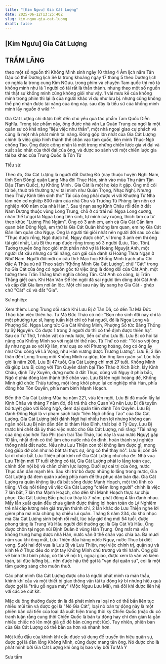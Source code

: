 ```yaml
---
title: "[Kim Ngưu] Gia Cát Lượng"
date: 2025-06-12T13:25:40Z
slug: kim-nguu-gia-cat-luong
draft: false
---
```


## [Kim Ngưu] Gia Cát Lượng

## TRẦM LÃNG

theo một số nguồn thì Khổng Minh sinh ngày 10 tháng 4 Âm lịch năm Tân Dậu có thể Dương lịch Sẽ là trong khoảng ngày 17 tháng 5 theo Dương lịch có nghĩa là trong cung Kim NGưu. trong phim và chuyện Tam quốc thì mô tả khổng minh như là 1 người có tài rất là thần thánh. nhưng theo một số nguồn thì thật sự khổng minh cũng không giỏi như vậy. 1 vài mưu kế của khổng minh trong phim thì lại là của người khác ví dụ như lưu bị. nhưng cũng không thể phủ nhận được tài năng của ông này. sau đây là tiểu sử của khổng minh mình lấy nguồn ở wiki ^^



Gia Cát Lượng chỉ được biết đến chủ yếu qua tác phẩm Tam Quốc Diễn Nghĩa. Trong tác phẩm này, ông được nhà văn La Quán Trung ca ngợi là một quân sư có khả năng "liệu việc như thần", một nhà ngoại giao cự phách và cũng là một nhà phát minh tài năng. Đóng góp lớn nhất của Gia Cát Lượng chính là việc giúp hình thành thế chân vạc tam quốc, liên minh Thục-Ngô chống Tào. Ông được công nhận là một trong những chiến lược gia vĩ đại và xuất sắc nhất của thời đại của ông, và được so sánh với một chiến lược gia tài ba khác của Trung Quốc là Tôn Tử

Tiểu sử:

Theo đó, Gia Cát Lượng là người đất Dương Đô (nay thuộc huyện Nghi Nam, tỉnh Sơn Đông) quận Lang Nha đời Thục Hán, sinh vào mùa Thu năm Tân Dậu (Tam Quốc), tự Khổng Minh . Gia Cát là một họ kép ít gặp. Ông mồ côi từ bé, thuở trẻ thường tự ví tài mình như Quản Trọng, Nhạc Nghị. Nhưng theo Thủy Kính tiên sinh thì:" Tài của ông phải được ví với Khương Tử Nha làm nên cơ nghiệp 800 năm của nhà Chu và Trương Tử Phòng làm nên cơ nghiệp 400 năm của nhà Hán.". Sau tị nạn sang Kinh Châu rồi đến ở đất Nam Dương thuộc vùng Long Trung, chỗ ở có trái núi Ngọa Long cương, nhân thế tự gọi là Ngọa Long tiên sinh, tự mình cày ruộng, thích làm ca từ theo khúc "Lương Phủ Ngâm".
Ông có 3 anh em, anh cả Gia Cát Cẩn làm quan bên Đông Ngô, em thứ là Gia Cát Quân không làm quan, em họ Gia Cát Đản làm quân cho Ngụy. Ông là người tài giỏi nhất nên người đời sau có câu "Thục được rồng, Ngô được hổ, Ngụy được chó", ví trong 3 anh em thì ông tài giỏi nhất, Lưu Bị thu nạp được rồng trong số 3 người (Lưu, Tào, Tôn).
Tương truyền ông học giỏi một phần nhờ vợ là Hoàng Nguyệt Anh, một người rất xấu nhưng có tài năng, con gái của danh sĩ Hoàng Thừa Ngạn ở Nhữ Nam. Người đời mới có câu thơ:
Mạc học Khổng Minh trạch phụ
Chi đắc A Thừa xú nữ
Theo sách "Khổng Minh Gia Cát Lượng", chữ "Cát" trong họ Gia Cát của ông có nguồn gốc từ việc ông là dòng dõi của Cát Anh, một tướng theo Trần Thắng khởi nghĩa chống Tần. Cát Anh có công, bị Trần Thắng giết oan. Khi Hán Văn Đế lên ngôi đã sai người tìm dòng dõi Cát Anh và cấp đất Gia làm nơi ăn lộc. Một chi sau này lấy sang họ Gia Cát - ghép chữ "Cát" cũ và đất "Gia".

Sự nghiệp:

Xem thêm: Long Trung đối sách
Khi Lưu Bị ở Tân Dã, có đến Tư Mã Đức Tháo bàn việc thiên hạ. Tư Mã Đức Tháo có nói: "Bọn nho sinh đời nay chỉ là một phường tục sĩ, hạng tuấn kiệt chỉ có hai người, đó là Ngọa Long và Phượng Sồ. Ngọa Long tức Gia Cát Khổng Minh, Phượng Sồ tức Bàng Thống tự Sỹ Nguyên. Có được 1 trong 2 người đó thì có thể định được thiên hạ". Sau có Từ Thứ, 1 nhân vật có mưu lược, tiến cử cho Lưu Bị. Lưu Bị có hỏi tài năng của Khổng Minh so với ngài thì thế nào, Từ Thứ có nói: "Tôi so với ông ấy như ngựa so với Kỳ lân, như quạ so với Phượng hoàng, ông có ông ấy như Chu công về Lã Vọng, như Hán vương được Trương Lương". Lưu Bị 3 lần thân đến Long Trung mời Khổng Minh ra giúp, tôn ông làm quân sư. Lúc bấy giờ là năm 208, Lưu Bị 47 tuổi, Gia Cát Lượng chỉ mới 27 tuổi.
Khổng Minh đã giúp Lưu Bị cùng với Tôn Quyền đánh bại Tào Tháo ở Xích Bích, lấy Kinh Châu, định Tây Xuyên, dựng nước ở đất Thục, cùng với Ngụy ở phía bắc, Ngô ở phía đông làm thành thế chân vạc. Lưu Bị lên ngôi hoàng đế, Khổng Minh giữ chức Thừa tướng, một lòng khôi phục lại cơ nghiệp nhà Hán, phía đông hòa Tôn Quyền, phía nam bình Mạnh Hoạch.


Đền thờ Gia Cát Lượng
Mùa hạ năm 221, vừa lên ngôi, Lưu Bị đã muốn lấy lại Kinh Châu và tháng 7 năm đó, để trả thù cho Quan Vũ nên Lưu Bị đã tuyến bố tuyệt giao với Đông Ngô, đem đại quân tiến đánh Tôn Quyền. Lưu Bị đánh Đông Ngô là vi phạm sách lược "liên Ngô chống Tào" của Gia Cát Lượng. Gia Cát Lượng biết đánh Ngô hại nhiều hơn lợi nhưng không can ngăn nổi Lưu Bị nên dẫn đến bi thảm Hào Đình, thất bại ở Tỷ Quy.
Lưu Bị trước khi chết đã ủy thác việc nước cho Gia Cát Lượng, nói rằng: "Tài năng của ông cao hơn Tào Phi (con trai Tào Tháo, lúc này là vua nước Ngụy) gấp 10 lần, nhất định có thể làm cho nước nhà ổn định, hoàn thành sự nghiệp thống nhất đất nước. Nếu như Lưu Thiện con tôi không làm được gì, mong ông giúp đỡ còn như nó bất tài thực sự, ông có thể thay nó". Lưu Bị còn để lại di chúc bắt Lưu Thiện phải kính nể Gia Cát Lượng như cha đẻ.
Nhà vua Lưu Thiện mới 17 tuổi không có tài, Gia Cát Lượng phải lo lắng toàn cục, chỉnh đốn nội bộ và chấn chỉnh lực lượng. Dưới sự cai trị của ông, nước Thục dần dần mạnh lên. Sau khi trừ bỏ được những lo lắng trong nước, Gia Cát Lượng đã đem quân xuống phía nam để thu phục dân bản địa. Gia Cát Lượng ra quân không lâu đã bắt sống được Mạnh Hoạch, một thủ lĩnh có tiếng. Ví dụ nổi tiếng về việc Gia Cát Lượng "chiếm lòng người" chính là việc 7 lần bắt, 7 lần tha Mạnh Hoạch, cho đến khi Mạnh Hoạch thực sự chịu phục.
Gia Cát Lượng Bắc phạt cả thảy là 7 năm, phát động 4 lần đánh nhau. Mấy lần xuất quân đều chưa giành được thắng lợi hoàn toàn do Lý Nghiêm trễ nải cấp lương nên giả truyền thánh chỉ, 2 lần khác do Lưu Thiện nghe lời gièm pha mà nửa chừng hạ chiếu lui quân.
Tháng 8 năm 234, do khó nhọc mà Gia Cát Lượng sinh bệnh rồi mất, lúc bấy giờ ông mới 54 tuổi, được phong tặng là Trung Vũ Hầu người đời thường gọi là Gia Cát Vũ Hầu. Ông được chôn tại ngọn núi Định Quân ở vùng Hán Trung. Ông mất mà vẫn không trung hưng được nhà Hán, nước vẫn ở thế chân vạc chia ba. Ba mươi năm sau khi ông mất, Lưu Thiện đầu hàng nước Ngụy, nước Thục bị diệt vong.
Suốt hai đời vua là Lưu Bị và Lưu Thiện, mọi việc chính trị, quân sự và kinh tế ở Thục đều do một tay Khổng Minh chủ trương và thi hành. Ông giỏi về binh thư binh pháp, có tài về nội trị, ngoại giao, được xem là văn võ kiêm toàn, tài đức lưỡng bị... nên được hậu thế gọi là "vạn đại quân sư", coi là một tấm gương sáng cho muôn thuở.

Các phát minh
Gia Cát Lượng được cho là người phát minh ra màn thầu, khinh khí cầu và một thiết bị giao thông vận tải tự động kỳ bí nhưng hiệu quả được gọi là "trâu gỗ ngựa máy" (Mộc Ngưu Lưu Mã), mà đôi khi được liên hệ với các xe cút kít.

Mặc dù ông thường được tin là đã phát minh ra loại nỏ có thể bắn liên tục nhiều mũi tên và được gọi là "Nỏ Gia Cát", loại nỏ bán tự động này là một phiên bản cải tiến của loại đã xuất hiện trong thời kỳ Chiến Quốc (mặc dù có tranh luận rằng cung thời Chiến Quốc là bán tự động hay chỉ đơn giản là gắn nhiều chiếc nỏ lên một giá gỗ để bắn cùng một lúc). Tuy nhiên, phiên bản của Gia Cát Lượng có thể bắn xa hơn và nhanh hơn.

Một kiểu đầu của khinh khí cầu được sử dụng để truyền tín hiệu quân sự, được gọi là đèn lồng Khổng Minh, cũng được mang tên ông. Nó được cho là phát minh bởi Gia Cát Lượng khi ông bị bao vây bởi Tư Mã Ý

Sưu tầm